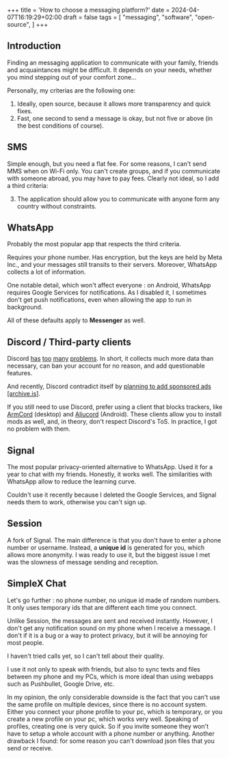 +++
title = 'How to choose a messaging platform?'
date = 2024-04-07T16:19:29+02:00
draft = false
tags = [
  "messaging",
  "software",
  "open-source",
]
+++

## Introduction

Finding an messaging application to communicate with your family, friends and acquaintances might be difficult.
It depends on your needs, whether you mind stepping out of your comfort zone…

Personally, my criterias are the following one:
1. Ideally, open source, because it allows more transparency and quick fixes.
1. Fast, one second to send a message is okay, but not five or above (in the best conditions of course).

## SMS

Simple enough, but you need a flat fee. For some reasons, I can't send MMS when on Wi-Fi only. You can't create groups, and if you communicate with
someone abroad, you may have to pay fees. Clearly not ideal, so I add a third criteria:

3. The application should allow you to communicate with anyone form any country without constraints.

## WhatsApp

Probably the most popular app that respects the third criteria.

Requires your phone number. Has encryption, but the keys are held by Meta Inc., and your messages still transits to their servers. Moreover,
WhatsApp collects a lot of information.

One notable detail, which won't affect everyone : on Android, WhatsApp requires Google Services for notifications. As I disabled it, I sometimes don't
get push notifications, even when allowing the app to run in background.

All of these defaults apply to **Messenger** as well.

## Discord / Third-party clients

Discord [has](https://stallman.org/discord.html) [too](https://spyware.neocities.org/articles/discord) [many](https://usemumble.neocities.org/)
[problems](https://cadence.moe/blog/2020-06-06-why-you-shouldnt-trust-discord). In short, it collects much more data than necessary, can ban your account
for no reason, and add questionable features.

And recently, Discord contradict itself by [planning to add sponsored ads](https://alternativeto.net/news/2024/4/discord-plans-to-introduce-sponsored-ads-for-revenue-contradicting-previous-stance/)
[[archive.is]](https://archive.is/dVmGN).

If you still need to use Discord, prefer using a client that blocks trackers, like [ArmCord](https://armcord.app/) (desktop) and [Aliucord](https://aliucord.com/) (Android).
These clients allow you to install mods as well, and, in theory, don't respect Discord's ToS. In practice, I got no problem with them.

## Signal

The most popular privacy-oriented alternative to WhatsApp. Used it for a year to chat with my friends. Honestly, it works well. The similarities
with WhatsApp allow to reduce the learning curve.

Couldn't use it recently because I deleted the Google Services, and Signal needs them to work, otherwise you can't sign up.

## Session

A fork of Signal. The main difference is that you don't have to enter a phone number or username. Instead, a **unique id** is generated for you, which allows more anonymity.
I was ready to use it, but the biggest issue I met was the slowness of message sending and reception.

## SimpleX Chat

Let's go further : no phone number, no unique id made of random numbers. It only uses temporary ids that are different each time you connect.

Unlike Session, the messages are sent and received instantly. However, I don't get any notification sound on my phone when I receive a message. I don't if it is a bug or a way to protect privacy, but it will be annoying for most people.

I haven't tried calls yet, so I can't tell about their quality.

I use it not only to speak with friends, but also to sync texts and files between my phone and my PCs, which is more ideal than using webapps such as
Pushbullet, Google Drive, etc.

In my opinion, the only considerable downside is the fact that you can't use the same profile on multiple devices, since there is no account system. 
Either you connect your phone profile to your pc, which is temporary, or you create a new profile on your pc, which works very well. Speaking of profiles,
creating one is very quick. So if you invite someone they won't have to setup a whole account with a phone number or anything. Another drawback I found: for some reason you can't download json files that you send or receive.
